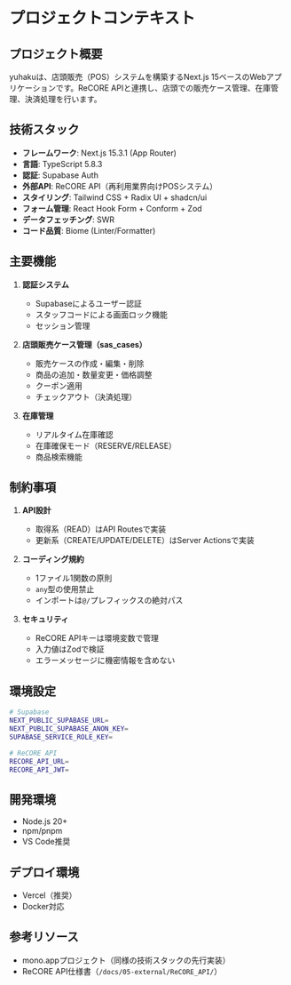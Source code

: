 # プロジェクトコンテキスト

## プロジェクト概要
yuhakuは、店頭販売（POS）システムを構築するNext.js 15ベースのWebアプリケーションです。ReCORE APIと連携し、店頭での販売ケース管理、在庫管理、決済処理を行います。

## 技術スタック
- **フレームワーク**: Next.js 15.3.1 (App Router)
- **言語**: TypeScript 5.8.3
- **認証**: Supabase Auth
- **外部API**: ReCORE API（再利用業界向けPOSシステム）
- **スタイリング**: Tailwind CSS + Radix UI + shadcn/ui
- **フォーム管理**: React Hook Form + Conform + Zod
- **データフェッチング**: SWR
- **コード品質**: Biome (Linter/Formatter)

## 主要機能
1. **認証システム**
   - Supabaseによるユーザー認証
   - スタッフコードによる画面ロック機能
   - セッション管理

2. **店頭販売ケース管理（sas_cases）**
   - 販売ケースの作成・編集・削除
   - 商品の追加・数量変更・価格調整
   - クーポン適用
   - チェックアウト（決済処理）

3. **在庫管理**
   - リアルタイム在庫確認
   - 在庫確保モード（RESERVE/RELEASE）
   - 商品検索機能

## 制約事項
1. **API設計**
   - 取得系（READ）はAPI Routesで実装
   - 更新系（CREATE/UPDATE/DELETE）はServer Actionsで実装

2. **コーディング規約**
   - 1ファイル1関数の原則
   - `any`型の使用禁止
   - インポートは`@/`プレフィックスの絶対パス

3. **セキュリティ**
   - ReCORE APIキーは環境変数で管理
   - 入力値はZodで検証
   - エラーメッセージに機密情報を含めない

## 環境設定
```bash
# Supabase
NEXT_PUBLIC_SUPABASE_URL=
NEXT_PUBLIC_SUPABASE_ANON_KEY=
SUPABASE_SERVICE_ROLE_KEY=

# ReCORE API
RECORE_API_URL=
RECORE_API_JWT=
```

## 開発環境
- Node.js 20+
- npm/pnpm
- VS Code推奨

## デプロイ環境
- Vercel（推奨）
- Docker対応

## 参考リソース
- mono.appプロジェクト（同様の技術スタックの先行実装）
- ReCORE API仕様書（`/docs/05-external/ReCORE_API/`）